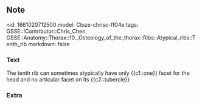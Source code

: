 ## Note
nid: 1661020712500
model: Cloze-chrisc-ff04e
tags: GSSE::!Contributor::Chris_Chen, GSSE::Anatomy::Thorax::10._Osteology_of_the_thorax::Ribs::Atypical_ribs::Tenth_rib
markdown: false

### Text
<div class='toggle'>
  The tenth rib can sometimes atypically have only {{c1::one}}
  facet for the head and no articular facet on its {{c2::tubercle}}
</div>

### Extra

